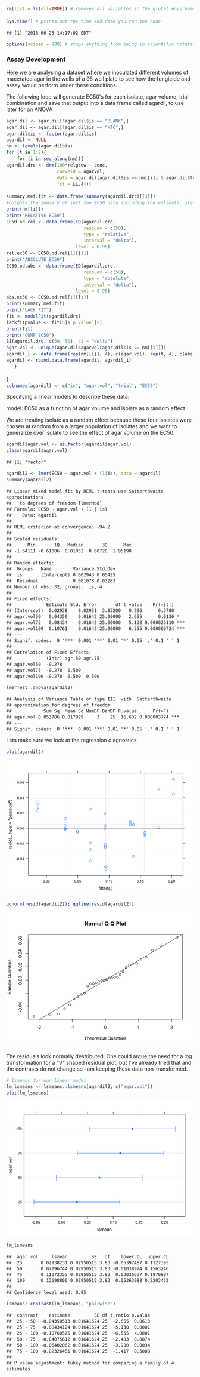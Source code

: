 ``` r
rm(list = ls(all=TRUE)) # removes all variables in the global environment so you start fresh

Sys.time() # prints out the time and date you ran the code
```

    ## [1] "2016-06-25 14:17:02 EDT"

``` r
options(scipen = 999) # stops anything from being in scientific notation
```

### Assay Development

Here we are analysing a dataset where we inoculated different volumes of macerated agar in the wells of a 96 well plate to see how the fungicide and assay would perform under these conditions.

The following loop will generate EC50's for each isolate, agar volume, trial combination and save that output into a data frame called agardil, to use later for an ANOVA

``` r
agar.dil <- agar.dil[!agar.dil$is == "BLANK",]
agar.dil <- agar.dil[!agar.dil$is == "NTC",]
agar.dil$is <- factor(agar.dil$is)
agardil <- NULL
nm <- levels(agar.dil$is)
for (t in 1:2){
    for (i in seq_along(nm)){
agardil.drc <- drm(100*relgrow ~ conc, 
                   curveid = agarvol, 
                   data = agar.dil[agar.dil$is == nm[[i]] & agar.dil$trial == t,], 
                   fct = LL.4())

summary.mef.fit <- data.frame(summary(agardil.drc)[[3]])
#outputs the summary of just the EC50 data including the estimate, standard error, upper and lower bounds of the 95% confidence intervals around the EC50
print(nm[[i]])
print("RELATIVE EC50")
EC50.od.rel <- data.frame(ED(agardil.drc, 
                             respLev = c(50), 
                             type = "relative",
                             interval = "delta"),
                          level = 0.95)
rel.ec50 <- EC50.od.rel[1][[1]]
print("ABSOLUTE EC50")
EC50.od.abs <- data.frame(ED(agardil.drc, 
                             respLev = c(50), 
                             type = "absolute",
                             interval = "delta"),
                          level = 0.95)
abs.ec50 <- EC50.od.rel[1][[1]]
print(summary.mef.fit)
print("LACK FIT")
fit <- modelFit(agardil.drc)
lackfitpvalue <- fit[5]$`p value`[2]
print(fit)
print("COMP EC50")
SI(agardil.drc, c(50, 50), ci = "delta")
agar.vol <- unique(agar.dil$agarvol[agar.dil$is == nm[[i]]])
agardil_i <- data.frame(rep(nm[[i]], 4), c(agar.vol), rep(t, 4), c(abs.ec50))
agardil <- rbind.data.frame(agardil, agardil_i)
   }

}
colnames(agardil) <- c("is", "agar.vol", "trial", "EC50")
```

Specifying a linear models to describe these data:

model: EC50 as a function of agar volume and isolate as a random effect

We are treating isolate as a random effect because these four isolates were chosen at random from a larger population of isolates and we want to generalize over isolate to see the effect of agar volume on the EC50.

``` r
agardil$agar.vol <- as.factor(agardil$agar.vol)
class(agardil$agar.vol)
```

    ## [1] "factor"

``` r
agardil2 <- lmer(EC50 ~ agar.vol + (1|is), data = agardil)
summary(agardil2)
```

    ## Linear mixed model fit by REML t-tests use Satterthwaite approximations
    ##   to degrees of freedom [lmerMod]
    ## Formula: EC50 ~ agar.vol + (1 | is)
    ##    Data: agardil
    ## 
    ## REML criterion at convergence: -94.2
    ## 
    ## Scaled residuals: 
    ##      Min       1Q   Median       3Q      Max 
    ## -1.64111 -0.61006  0.01052  0.60720  1.95198 
    ## 
    ## Random effects:
    ##  Groups   Name        Variance Std.Dev.
    ##  is       (Intercept) 0.002943 0.05425 
    ##  Residual             0.001078 0.03283 
    ## Number of obs: 32, groups:  is, 4
    ## 
    ## Fixed effects:
    ##             Estimate Std. Error       df t value    Pr(>|t|)    
    ## (Intercept)  0.02938    0.02951  3.83200   0.996      0.3780    
    ## agar.vol50   0.04359    0.01642 25.00000   2.655      0.0136 *  
    ## agar.vol75   0.08434    0.01642 25.00000   5.138 0.000026110 ***
    ## agar.vol100  0.10761    0.01642 25.00000   6.555 0.000000724 ***
    ## ---
    ## Signif. codes:  0 '***' 0.001 '**' 0.01 '*' 0.05 '.' 0.1 ' ' 1
    ## 
    ## Correlation of Fixed Effects:
    ##             (Intr) agr.50 agr.75
    ## agar.vol50  -0.278              
    ## agar.vol75  -0.278  0.500       
    ## agar.vol100 -0.278  0.500  0.500

``` r
lmerTest::anova(agardil2)
```

    ## Analysis of Variance Table of type III  with  Satterthwaite 
    ## approximation for degrees of freedom
    ##            Sum Sq  Mean Sq NumDF DenDF F.value      Pr(>F)    
    ## agar.vol 0.053786 0.017929     3    25  16.632 0.000003774 ***
    ## ---
    ## Signif. codes:  0 '***' 0.001 '**' 0.01 '*' 0.05 '.' 0.1 ' ' 1

Lets make sure we look at the regression diagnostics

``` r
plot(agardil2)
```

![](Assay_Development_files/figure-markdown_github/unnamed-chunk-6-1.png)<!-- -->

``` r
qqnorm(resid(agardil2)); qqline(resid(agardil2))
```

![](Assay_Development_files/figure-markdown_github/unnamed-chunk-6-2.png)<!-- -->

The residuals look normally destributed. One could argue the need for a log transformation for a "V" shaped residual plot, but I've already tried that and the contrasts do not change so I am keeping these data non-transformed.

``` r
# lsmeans for our linear model
lm_lsmeans <- lsmeans::lsmeans(agardil2, c("agar.vol"))
plot(lm_lsmeans)
```

![](Assay_Development_files/figure-markdown_github/unnamed-chunk-7-1.png)<!-- -->

``` r
lm_lsmeans
```

    ##  agar.vol     lsmean         SE   df    lower.CL  upper.CL
    ##  25       0.02938231 0.02950515 3.83 -0.05397487 0.1127395
    ##  50       0.07296744 0.02950515 3.83 -0.01038974 0.1563246
    ##  75       0.11372355 0.02950515 3.83  0.03036637 0.1970807
    ##  100      0.13698806 0.02950515 3.83  0.05363088 0.2203452
    ## 
    ## Confidence level used: 0.95

``` r
lsmeans::contrast(lm_lsmeans, "pairwise")
```

    ##  contrast    estimate         SE df t.ratio p.value
    ##  25 - 50  -0.04358513 0.01641624 25  -2.655  0.0613
    ##  25 - 75  -0.08434124 0.01641624 25  -5.138  0.0001
    ##  25 - 100 -0.10760575 0.01641624 25  -6.555  <.0001
    ##  50 - 75  -0.04075612 0.01641624 25  -2.483  0.0874
    ##  50 - 100 -0.06402062 0.01641624 25  -3.900  0.0034
    ##  75 - 100 -0.02326451 0.01641624 25  -1.417  0.5008
    ## 
    ## P value adjustment: tukey method for comparing a family of 4 estimates
